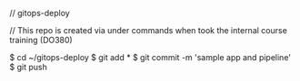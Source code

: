 // gitops-deploy

// This repo is created via under commands when took the internal course training (DO380)

$ cd ~/gitops-deploy
$ git add *
$ git commit -m 'sample app and pipeline'
$ git push
